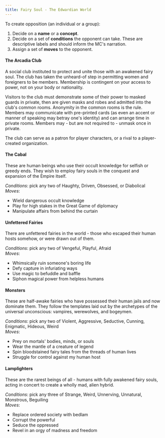 ```yaml
---
title: Fairy Soul - The Edwardian World
---
```


To create opposition (an individual or a group):

1. Decide on a **name** or a **concept**.
2. Decide on a set of **conditions** the opponent can take. These are descriptive labels and should inform the MC's narration.
3. Assign a set of **moves** to the opponent.

#### The Arcadia Club

A social club instituted to protect and unite those with an awakened fairy soul. The club has taken the unheard-of step in permitting women and foreigners to be members. Membership is contingent on your access to power, not on your body or nationality.

Visitors to the club must demonstrate some of their power to masked guards in private, then are given masks and robes and admitted into the club's common rooms. Anonymity in the common rooms is the rule. Members may communicate with pre-printed cards (as even an accent or manner of speaking may betray one's identity) and can arrange time in private rooms. Members may - but are not required to - unmask once in private.

The club can serve as a patron for player characters, or a rival
to a player-created organization.

#### The Cabal

These are human beings who use their occult knowledge for selfish or greedy ends.
They wish to employ fairy souls in the conquest and expansion of the Empire itself.

*Conditions*: pick any two of Haughty, Driven, Obsessed, or Diabolical  
*Moves*:

* Wield dangerous occult knowledge
* Play for high stakes in the Great Game of diplomacy
* Manipulate affairs from behind the curtain

#### Unfettered Fairies

There are unfettered fairies in the world - those who escaped their human hosts somehow, or were drawn out of them.

*Conditions*: pick any two of Vengeful, Playful, Afraid  
*Moves*:

* Whimsically ruin someone's boring life
* Defy capture in infuriating ways
* Use magic to befuddle and baffle
* Siphon magical power from helpless humans

#### Monsters

These are half-awake fairies who have possessed their human jails and now dominate them.
They follow the templates laid out by the archetypes of the universal unconscious:
vampires, werewolves, and bogeymen.

*Conditions*: pick any two of Violent, Aggressive, Seductive, Cunning, Enigmatic, Hideous, Weird  
*Moves*:

* Prey on mortals' bodies, minds, or souls
* Wear the mantle of a creature of legend
* Spin bloodstained fairy tales from the threads of human lives
* Struggle for control against my human host

#### Lamplighters

These are the rarest beings of all - humans with fully awakened fairy souls,
acting in concert to create a wholly mad, alien hybrid.

*Conditions*: pick any three of Strange, Weird, Unnerving, Unnatural, Monstrous, Beguiling  
*Moves*:

* Replace ordered society with bedlam
* Corrupt the powerful
* Seduce the oppressed
* Revel in an orgy of madness and freedom
